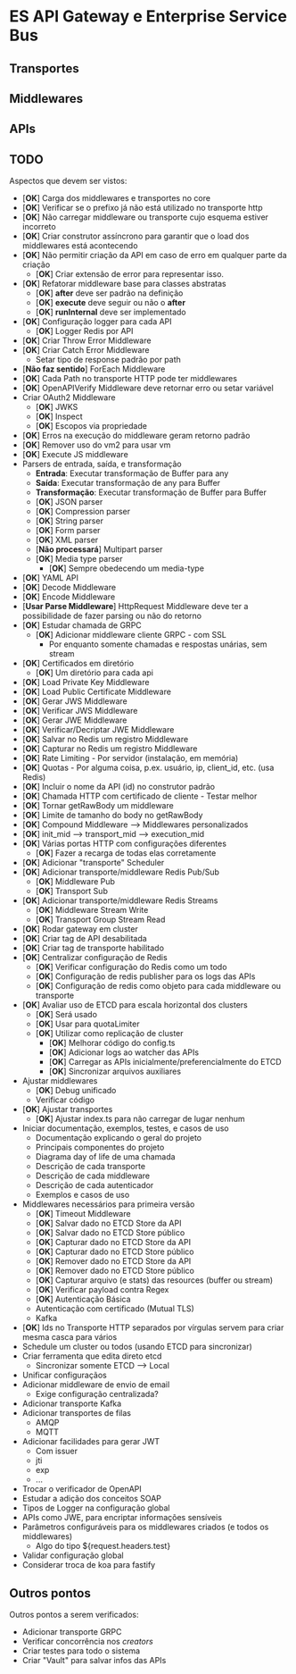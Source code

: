 # ES API Gateway e Enterprise Service Bus

## Transportes

## Middlewares

## APIs

## TODO

Aspectos que devem ser vistos:

- [**OK**] Carga dos middlewares e transportes no core
- [**OK**] Verificar se o prefixo já não está utilizado no transporte http
- [**OK**] Não carregar middleware ou transporte cujo esquema estiver incorreto
- [**OK**] Criar construtor assíncrono para garantir que o load dos middlewares está acontecendo
- [**OK**] Não permitir criação da API em caso de erro em qualquer parte da criação
  - [**OK**] Criar extensão de error para representar isso.
- [**OK**] Refatorar middleware base para classes abstratas
  - [**OK**] **after** deve ser padrão na definição
  - [**OK**] **execute** deve seguir ou não o **after**
  - [**OK**] **runInternal** deve ser implementado
- [**OK**] Configuração logger para cada API
  - [**OK**] Logger Redis por API
- [**OK**] Criar Throw Error Middleware
- [**OK**] Criar Catch Error Middleware
  - Setar tipo de response padrão por path
- [**Não faz sentido**] ForEach Middleware
- [**OK**] Cada Path no transporte HTTP pode ter middlewares
- [**OK**] OpenAPIVerify Middleware deve retornar erro ou setar variável
- Criar OAuth2 Middleware
  - [**OK**] JWKS
  - [**OK**] Inspect
  - [**OK**] Escopos via propriedade
- [**OK**] Erros na execução do middleware geram retorno padrão
- [**OK**] Remover uso do vm2 para usar vm
- [**OK**] Execute JS middleware
- Parsers de entrada, saída, e transformação
  - **Entrada**: Executar transformação de Buffer para any
  - **Saída**: Executar transformação de any para Buffer
  - **Transformação**: Executar transformação de Buffer para Buffer
  - [**OK**] JSON parser
  - [**OK**] Compression parser
  - [**OK**] String parser
  - [**OK**] Form parser
  - [**OK**] XML parser
  - [**Não processará**] Multipart parser
  - [**OK**] Media type parser
    - [**OK**] Sempre obedecendo um media-type
- [**OK**] YAML API
- [**OK**] Decode Middleware
- [**OK**] Encode Middleware
- [**Usar Parse Middleware**] HttpRequest Middleware deve ter a possibilidade de fazer parsing ou não do retorno
- [**OK**] Estudar chamada de GRPC
  - [**OK**] Adicionar middleware cliente GRPC - com SSL
    - Por enquanto somente chamadas e respostas unárias, sem stream
- [**OK**] Certificados em diretório
  - [**OK**] Um diretório para cada api
- [**OK**] Load Private Key Middleware
- [**OK**] Load Public Certificate Middleware
- [**OK**] Gerar JWS Middleware
- [**OK**] Verificar JWS Middleware
- [**OK**] Gerar JWE Middleware
- [**OK**] Verificar/Decriptar JWE Middleware
- [**OK**] Salvar no Redis um registro Middleware
- [**OK**] Capturar no Redis um registro Middleware
- [**OK**] Rate Limiting - Por servidor (instalação, em memória)
- [**OK**] Quotas - Por alguma coisa, p.ex. usuário, ip, client_id, etc. (usa Redis)
- [**OK**] Incluir o nome da API (id) no construtor padrão
- [**OK**] Chamada HTTP com certificado de cliente - Testar melhor
- [**OK**] Tornar getRawBody um middleware
- [**OK**] Limite de tamanho do body no getRawBody
- [**OK**] Compound Middleware --> Middlewares personalizados
- [**OK**] init_mid --> transport_mid --> execution_mid
- [**OK**] Várias portas HTTP com configurações diferentes
  - [**OK**] Fazer a recarga de todas elas corretamente
- [**OK**] Adicionar "transporte" Scheduler
- [**OK**] Adicionar transporte/middleware Redis Pub/Sub
  - [**OK**] Middleware Pub
  - [**OK**] Transport Sub
- [**OK**] Adicionar transporte/middleware Redis Streams
  - [**OK**] Middleware Stream Write
  - [**OK**] Transport Group Stream Read
- [**OK**] Rodar gateway em cluster
- [**OK**] Criar tag de API desabilitada
- [**OK**] Criar tag de transporte habilitado
- [**OK**] Centralizar configuração de Redis
  - [**OK**] Verificar configuração do Redis como um todo
  - [**OK**] Configuração de redis publisher para os logs das APIs
  - [**OK**] Configuração de redis como objeto para cada middleware ou transporte
- [**OK**] Avaliar uso de ETCD para escala horizontal dos clusters
  - [**OK**] Será usado
  - [**OK**] Usar para quotaLimiter
  - [**OK**] Utilizar como replicação de cluster
    - [**OK**] Melhorar código do config.ts
    - [**OK**] Adicionar logs ao watcher das APIs
    - [**OK**] Carregar as APIs inicialmente/preferencialmente do ETCD
    - [**OK**] Sincronizar arquivos auxiliares
- Ajustar middlewares
  - [**OK**] Debug unificado
  - Verificar código
- [**OK**] Ajustar transportes
  - [**OK**] Ajustar index.ts para não carregar de lugar nenhum
- Iniciar documentação, exemplos, testes, e casos de uso
  - Documentação explicando o geral do projeto
  - Principais componentes do projeto
  - Diagrama day of life de uma chamada
  - Descrição de cada transporte
  - Descrição de cada middleware
  - Descrição de cada autenticador
  - Exemplos e casos de uso
- Middlewares necessários para primeira versão
  - [**OK**] Timeout Middleware
  - [**OK**] Salvar dado no ETCD Store da API
  - [**OK**] Salvar dado no ETCD Store público
  - [**OK**] Capturar dado no ETCD Store da API
  - [**OK**] Capturar dado no ETCD Store público
  - [**OK**] Remover dado no ETCD Store da API
  - [**OK**] Remover dado no ETCD Store público
  - [**OK**] Capturar arquivo (e stats) das resources (buffer ou stream)
  - [**OK**] Verificar payload contra Regex
  - [**OK**] Autenticação Básica
  - Autenticação com certificado (Mutual TLS)
  - Kafka
- [**OK**] Ids no Transporte HTTP separados por vírgulas servem para criar mesma casca para vários
- Schedule um cluster ou todos (usando ETCD para sincronizar)
- Criar ferramenta que edita direto etcd
  - Sincronizar somente ETCD --> Local
- Unificar configuraçãos
- Adicionar middleware de envio de email
  - Exige configuração centralizada?
- Adicionar transporte Kafka
- Adicionar transportes de filas
  - AMQP
  - MQTT
- Adicionar facilidades para gerar JWT
  - Com issuer
  - jti
  - exp
  - ...
- Trocar o verificador de OpenAPI
- Estudar a adição dos conceitos SOAP
- Tipos de Logger na configuração global
- APIs como JWE, para encriptar informações sensíveis
- Parâmetros configuráveis para os middlewares criados (e todos os middlewares)
  - Algo do tipo ${request.headers.test}
- Validar configuração global
- Considerar troca de koa para fastify

## Outros pontos

Outros pontos a serem verificados:

- Adicionar transporte GRPC
- Verificar concorrência nos *creators*
- Criar testes para todo o sistema
- Criar "Vault" para salvar infos das APIs
